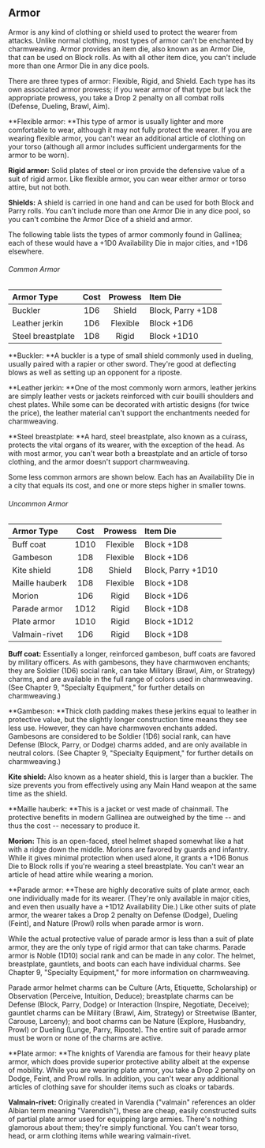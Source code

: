 ## Armor

Armor is any kind of clothing or shield used to protect the wearer from
attacks. Unlike normal clothing, most types of armor can't be enchanted
by charmweaving. Armor provides an item die, also known as an Armor Die,
that can be used on Block rolls. As with all other item dice, you can't
include more than one Armor Die in any dice pools.

There are three types of armor: Flexible, Rigid, and Shield. Each type
has its own associated armor prowess; if you wear armor of that type but
lack the appropriate prowess, you take a Drop 2 penalty on all combat
rolls (Defense, Dueling, Brawl, Aim).

**Flexible armor: **This type of armor is usually lighter and more
comfortable to wear, although it may not fully protect the wearer. If
you are wearing flexible armor, you can't wear an additional article of
clothing on your torso (although all armor includes sufficient
undergarments for the armor to be worn).

**Rigid armor:** Solid plates of steel or iron provide the defensive
value of a suit of rigid armor. Like flexible armor, you can wear either
armor or torso attire, but not both.

**Shields:** A shield is carried in one hand and can be used for both
Block and Parry rolls. You can't include more than one Armor Die in any
dice pool, so you can't combine the Armor Dice of a shield and armor.

The following table lists the types of armor commonly found in Gallinea;
each of these would have a +1D0 Availability Die in major cities, and
+1D6 elsewhere.

###### Common Armor

| Armor Type        | Cost | Prowess  | Item Die          |
| :---------------- | :--: | :------: | :---------------- |
| Buckler           | 1D6  | Shield   | Block, Parry +1D8 |
| Leather jerkin    | 1D6  | Flexible | Block +1D6        |
| Steel breastplate | 1D8  | Rigid    | Block +1D10       |

**Buckler: **A buckler is a type of small shield commonly used in
dueling, usually paired with a rapier or other sword. They're good at
deflecting blows as well as setting up an opponent for a riposte.

**Leather jerkin: **One of the most commonly worn armors, leather
jerkins are simply leather vests or jackets reinforced with cuir bouilli
shoulders and chest plates. While some can be decorated with artistic
designs (for twice the price), the leather material can't support the
enchantments needed for charmweaving.

**Steel breastplate: **A hard, steel breastplate, also known as a
cuirass, protects the vital organs of its wearer, with the exception of
the head. As with most armor, you can't wear both a breastplate and an
article of torso clothing, and the armor doesn't support charmweaving.

Some less common armors are shown below. Each has an Availability Die in
a city that equals its cost, and one or more steps higher in smaller
towns.

###### Uncommon Armor

| Armor Type     | Cost | Prowess  | Item Die           |
| :------------- | :--: | :------: | :----------------- |
| Buff coat      | 1D10 | Flexible | Block +1D8         |
| Gambeson       | 1D8  | Flexible | Block +1D6         |
| Kite shield    | 1D8  | Shield   | Block, Parry +1D10 |
| Maille hauberk | 1D8  | Flexible | Block +1D8         |
| Morion         | 1D6  | Rigid    | Block +1D6         |
| Parade armor   | 1D12 | Rigid    | Block +1D8         |
| Plate armor    | 1D10 | Rigid    | Block +1D12        |
| Valmain-rivet  | 1D6  | Rigid    | Block +1D8         |

**Buff coat:** Essentially a longer, reinforced gambeson, buff coats are
favored by military officers. As with gambesons, they have charmwoven
enchants; they are Soldier (1D6) social rank, can take Military (Brawl,
Aim, or Strategy) charms, and are available in the full range of colors
used in charmweaving. (See Chapter 9, "Specialty Equipment," for further
details on charmweaving.)

**Gambeson: **Thick cloth padding makes these jerkins equal to leather
in protective value, but the slightly longer construction time means
they see less use. However, they can have charmwoven enchants added.
Gambesons are considered to be Soldier (1D6) social rank, can have
Defense (Block, Parry, or Dodge) charms added, and are only available in
neutral colors. (See Chapter 9, "Specialty Equipment," for further
details on charmweaving.)

**Kite shield:** Also known as a heater shield, this is larger than a
buckler. The size prevents you from effectively using any Main Hand
weapon at the same time as the shield.

**Maille hauberk: **This is a jacket or vest made of chainmail. The
protective benefits in modern Gallinea are outweighed by the time -- and
thus the cost -- necessary to produce it.

**Morion:** This is an open-faced, steel helmet shaped somewhat like a
hat with a ridge down the middle. Morions are favored by guards and
infantry. While it gives minimal protection when used alone, it grants a
+1D6 Bonus Die to Block rolls if you're wearing a steel breastplate. You
can't wear an article of head attire while wearing a morion.

**Parade armor: **These are highly decorative suits of plate armor, each
one individually made for its wearer. (They're only available in major
cities, and even then usually have a +1D12 Availability Die.) Like other
suits of plate armor, the wearer takes a Drop 2 penalty on Defense
(Dodge), Dueling (Feint), and Nature (Prowl) rolls when parade armor is
worn. 

While the actual protective value of parade armor is less than a suit of
plate armor, they are the only type of rigid armor that can take charms.
Parade armor is Noble (1D10) social rank and can be made in any color.
The helmet, breastplate, gauntlets, and boots can each have individual
charms. See Chapter 9, "Specialty Equipment," for more information on
charmweaving.

Parade armor helmet charms can be Culture (Arts, Etiquette, Scholarship)
or Observation (Perceive, Intuition, Deduce); breastplate charms can be
Defense (Block, Parry, Dodge) or Interaction (Inspire, Negotiate,
Deceive); gauntlet charms can be Military (Brawl, Aim, Strategy) or
Streetwise (Banter, Carouse, Larceny); and boot charms can be Nature
(Explore, Husbandry, Prowl) or Dueling (Lunge, Parry, Riposte). The
entire suit of parade armor must be worn or none of the charms are
active.

**Plate armor: **The knights of Varendia are famous for their heavy
plate armor, which does provide superior protective ability albeit at
the expense of mobility. While you are wearing plate armor, you take a
Drop 2 penalty on Dodge, Feint, and Prowl rolls. In addition, you can't
wear any additional articles of clothing save for shoulder items such as
cloaks or tabards.

**Valmain-rivet:** Originally created in Varendia ("valmain" references
an older Albian term meaning "Varendish"), these are cheap, easily
constructed suits of partial plate armor used for equipping large
armies. There's nothing glamorous about them; they're simply functional.
You can't wear torso, head, or arm clothing items while wearing
valmain-rivet.
